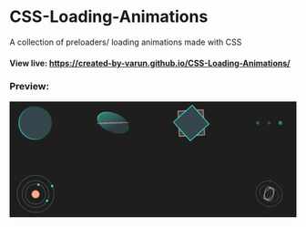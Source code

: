 # CSS-Loading-Animations
A collection of preloaders/ loading animations made with CSS
#### View live: https://created-by-varun.github.io/CSS-Loading-Animations/
### Preview:  
![preview.gif](preview.gif)
